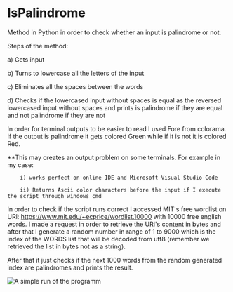 # IsPalindrome
Method in Python in order to check whether an input is palindrome or not.


Steps of the method:

  a) Gets input
  
  b) Turns to lowercase all the letters of the input
  
  c) Eliminates all the spaces between the words
  
  d) Checks if the lowercased input without spaces is equal as the reversed lowercased input without spaces and prints is palindrome if they are equal and not palindrome if they are not
  
  In order for terminal outputs to be easier to read I used Fore from colorama. If the output is palindrome it gets colored Green while if it is not it is colored Red.
  
  **This may creates an output problem on some terminals. For example in my case:
  
        i) works perfect on online IDE and Microsoft Visual Studio Code 
                                           
        ii) Returns Ascii color characters before the input if I execute the script through windows cmd
                                                          

In order to check if the script runs correct I accessed MIT's free wordlist on URl: https://www.mit.edu/~ecprice/wordlist.10000 with 10000 free english words.
I made a request in order to retrieve the URl's content in bytes and after that I generate a random number in range of 1 to 9000 which is the index of the WORDS list that will be decoded from utf8 (remember we retrieved the list in bytes not as a string). 

After that it just checks if the next 1000 words from the random generated index are palindromes and prints the result.  



![A simple run of the programm](https://user-images.githubusercontent.com/25775301/176483418-f39653f8-6bf4-4080-8833-13e20449e624.png)

